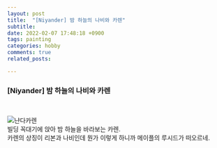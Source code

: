 ```yaml
---
layout: post
title:  "[Niyander] 밤 하늘의 나비와 카렌"
subtitle:
date: 2022-02-07 17:48:18 +0900
tags: painting
categories: hobby
comments: true
related_posts:

---
```


### [Niyander] 밤 하늘의 나비와 카렌<br/>
<br/>

![냔다카렌](https://github.com/wookikim95/wookikim95.github.io/blob/main/assets/img/hobby/painting/Niyander_2022-02-07.jpg?raw=true)
<br/>
빌딩 꼭대기에 앉아 밤 하늘을 바라보는 카렌.<br/>
카렌의 상징이 리본과 나비인데 뭔가 이렇게 하니까 메이플의 루시드가 떠오르네.
